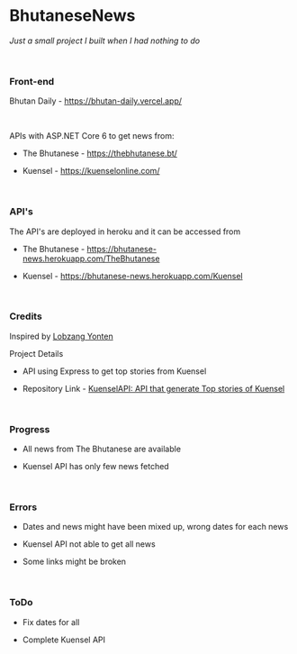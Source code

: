 # BhutaneseNews

_Just a small project I built when I had nothing to do_

<br/>

### Front-end

Bhutan Daily - https://bhutan-daily.vercel.app/

<br/>

APIs with ASP.NET Core 6 to get news from:

- The Bhutanese - https://thebhutanese.bt/

- Kuensel - https://kuenselonline.com/

<br/>

### API's

The API's are deployed in heroku and it can be accessed from

- The Bhutanese - https://bhutanese-news.herokuapp.com/TheBhutanese

- Kuensel - https://bhutanese-news.herokuapp.com/Kuensel

<br/>

### Credits

Inspired by [Lobzang Yonten](https://github.com/NOY10)

Project Details

- API using Express to get top stories from Kuensel

- Repository Link - [KuenselAPI: API that generate Top stories of Kuensel](https://github.com/NOY10/KuenselAPI)

<br/>

### Progress

- All news from The Bhutanese are available

- Kuensel API has only few news fetched

<br/>

### Errors

- Dates and news might have been mixed up, wrong dates for each news

- Kuensel API not able to get all news

- Some links might be broken

<br/>

### ToDo

- Fix dates for all

- Complete Kuensel API
